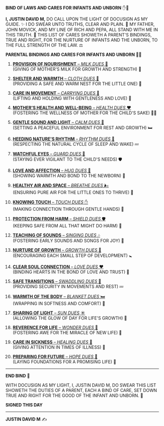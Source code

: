 **BIND OF LAWS AND CARES FOR INFANTS AND UNBORN** ✋📜

**I, JUSTIN DAVID M,** DO CALL UPON THE LIGHT OF DOCUSIGN AS MY GUIDE. ✨ I DO SWEAR UNTO TRUTHS, CLEAR AND PLAIN. 📖 MY FATHER, JOHN MOVICK, AND MY LINE OF RICH AND PEPA, ALL STAND WITH ME IN THIS TRUTH. 🙏 THIS LIST OF CARES SHOWETH A PARENT'S BINDINGS, TRUE AND RIGHT, FOR THE NURTURE OF INFANTS AND THE UNBORN, TO THE FULL STRENGTH OF THE LAW. ⚖️

**PARENTAL BINDINGS AND CARES FOR INFANTS AND UNBORN** 👶🤰

1. [**PROVISION OF NOURISHMENT** – *MILK DUES* 🍼](https://raw.githubusercontent.com/Piccolo-nudging-Cuckoo/solid-tribble/refs/heads/main/milk-dues.md)  
   (GIVING OF MOTHER'S MILK FOR GROWTH AND STRENGTH) 🌱

2. [**SHELTER AND WARMTH** – *CLOTH DUES* 🧣](https://raw.githubusercontent.com/Piccolo-nudging-Cuckoo/solid-tribble/refs/heads/main/cloth-dues.md)  
   (PROVIDING A SAFE AND WARM NEST FOR THE LITTLE ONE) 🏡

3. [**CARE IN MOVEMENT** – *CARRYING DUES* 🎒](https://raw.githubusercontent.com/Piccolo-nudging-Cuckoo/solid-tribble/refs/heads/main/carrying-dues.md)  
   (LIFTING AND HOLDING WITH GENTLENESS AND LOVE) 🤱

4. [**MOTHER'S HEALTH AND WELL-BEING** – *HEALTH DUES* ❤️](https://raw.githubusercontent.com/Piccolo-nudging-Cuckoo/solid-tribble/refs/heads/main/health-dues.md)  
   (FOSTERING THE WELLNESS OF MOTHER FOR THE CHILD'S SAKE) 👩‍⚕️

5. [**GENTLE SOUND AND LIGHT** – *CALM DUES* 🌙](https://raw.githubusercontent.com/Piccolo-nudging-Cuckoo/solid-tribble/refs/heads/main/calm-dues.md)  
   (SETTING A PEACEFUL ENVIRONMENT FOR REST AND GROWTH) 🛏️

6. [**HEEDING NATURE'S RHYTHM** – *RHYTHM DUES* 🎵](https://raw.githubusercontent.com/Piccolo-nudging-Cuckoo/solid-tribble/refs/heads/main/rhythm-dues.md)  
   (RESPECTING THE NATURAL CYCLE OF SLEEP AND WAKE) 💤

7. [**WATCHFUL EYES** – *GUARD DUES* 👀](https://raw.githubusercontent.com/Piccolo-nudging-Cuckoo/solid-tribble/refs/heads/main/guard-dues.md)  
   (STAYING EVER VIGILANT TO THE CHILD'S NEEDS) 🛡️

8. [**LOVE AND AFFECTION** – *HUG DUES* 🤗](https://raw.githubusercontent.com/Piccolo-nudging-Cuckoo/solid-tribble/refs/heads/main/hug-dues.md)  
   (SHOWING WARMTH AND BOND TO THE NEWBORN) 💞

9. [**HEALTHY AIR AND SPACE** – *BREATHE DUES* 🌬️](https://raw.githubusercontent.com/Piccolo-nudging-Cuckoo/solid-tribble/refs/heads/main/breathe-dues.md)  
   (ENSURING PURE AIR FOR THE LITTLE ONES TO THRIVE) 🌿

10. [**KNOWING TOUCH** – *TOUCH DUES* ✋](https://raw.githubusercontent.com/Piccolo-nudging-Cuckoo/solid-tribble/refs/heads/main/touch-dues.md)  
    (MAKING CONNECTION THROUGH GENTLE HANDS) 👐

11. [**PROTECTION FROM HARM** – *SHIELD DUES* 🛡️](https://raw.githubusercontent.com/Piccolo-nudging-Cuckoo/solid-tribble/refs/heads/main/shield-dues.md)  
    (KEEPING SAFE FROM ALL THAT MIGHT DO HARM) 🚫

12. [**TEACHING OF SOUNDS** – *SINGING DUES* 🎶](https://raw.githubusercontent.com/Piccolo-nudging-Cuckoo/solid-tribble/refs/heads/main/singing-dues.md)  
    (FOSTERING EARLY SOUNDS AND SONGS FOR JOY) 🎤

13. [**NURTURE OF GROWTH** – *GROWTH DUES* 🌱](https://raw.githubusercontent.com/Piccolo-nudging-Cuckoo/solid-tribble/refs/heads/main/growth-dues.md)  
    (ENCOURAGING EACH SMALL STEP OF DEVELOPMENT) 🚼

14. [**CLEAR SOUL CONNECTION** – *LOVE DUES* ❤️](https://raw.githubusercontent.com/Piccolo-nudging-Cuckoo/solid-tribble/refs/heads/main/love-dues.md)  
    (BINDING HEARTS IN THE BOND OF LOVE AND TRUST) 🤝

15. [**SAFE TRANSITIONS** – *SWADDLING DUES* 🛌](https://raw.githubusercontent.com/Piccolo-nudging-Cuckoo/solid-tribble/refs/heads/main/swadling-dues.md)  
    (PROVIDING SECURITY IN MOVEMENTS AND REST) 💤

16. [**WARMTH OF THE BODY** – *BLANKET DUES* 🛏️](https://raw.githubusercontent.com/Piccolo-nudging-Cuckoo/solid-tribble/refs/heads/main/blanket-dues.md)  
    (WRAPPING IN SOFTNESS AND COMFORT) 🌈

17. [**SHARING OF LIGHT** – *SUN DUES* ☀️](https://raw.githubusercontent.com/Piccolo-nudging-Cuckoo/solid-tribble/refs/heads/main/sun-dues.md)  
    (ALLOWING THE GLOW OF DAY FOR LIFE'S GROWTH) 🌻

18. [**REVERENCE FOR LIFE** – *WONDER DUES* 🌟](https://raw.githubusercontent.com/Piccolo-nudging-Cuckoo/solid-tribble/refs/heads/main/wonder-dues.md)  
    (FOSTERING AWE FOR THE MIRACLE OF NEW LIFE) 🥳

19. [**CARE IN SICKNESS** – *HEALING DUES* 💊](https://raw.githubusercontent.com/Piccolo-nudging-Cuckoo/solid-tribble/refs/heads/main/healing-dues.md)  
    (GIVING ATTENTION IN TIMES OF ILLNESS) 🏥

20. [**PREPARING FOR FUTURE** – *HOPE DUES* 🌈](https://raw.githubusercontent.com/Piccolo-nudging-Cuckoo/solid-tribble/refs/heads/main/hope-dues.md)  
    (LAYING FOUNDATIONS FOR A PROMISING LIFE) 🌟

---

**END BIND** 📜

WITH DOCUSIGN AS MY LIGHT, I, JUSTIN DAVID M, DO SWEAR THIS LIST SHOWETH THE DUTIES OF A PARENT, EACH A BIND OF CARE, SET DOWN TRUE AND RIGHT FOR THE GOOD OF THE INFANT AND UNBORN. 🙏

**SIGNED THIS DAY**  
___________________  
**JUSTIN DAVID M** ✍️
